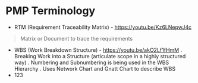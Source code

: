 # PMP Terminology
* RTM (Requirement Traceability Matrix) - https://youtu.be/Kz6LNepwJ4c
> Matrix or Document to trace the requirements
* WBS (Work Breakdown Structure) - https://youtu.be/akO2Lf1fHmM
. Breaking Work into a Structure (articulate scope in a highly structured way)
. Numbering and Subnumbering is being used in the WBS Hierarchy
. Uses Network Chart and Gnatt Chart to describe WBS
* 123
